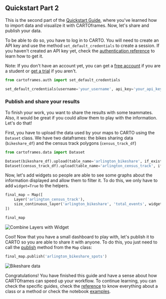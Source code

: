 ## Quickstart Part 2

This is the second part of the [Quickstart Guide](/developers/cartoframes/guides/#Quickstart-Part-1), where you've learned how to import data and visualize it with CARTOframes. Now, let's share and publish your data.

To be able to do so, you have to log in to CARTO. You will need to create an API key and use the method `set_default_credentials` to create a session. If you haven't created an API key yet, check the [authentication reference](/developers/cartoframes/reference/#heading-Authentication) to learn how to get it.

Note: If you don't have an account yet, you can get a [free account](https://carto.com/help/getting-started/student-accounts/) if you are a student or [get a trial](https://carto.com/signup/) if you aren't.

```py
from cartoframes.auth import set_default_credentials

set_default_credentials(username='your_username', api_key='your_api_key')
```

### Publish and share your results

To finish your work, you want to share the results with some teammates. Also, it would be great if you could allow them to play with the information. Let's do that!

First, you have to upload the data used by your maps to CARTO using the `Dataset` class. We have two dataframes: the bikes sharing data (`bikeshare_df`) and the census track polygons (`census_track_df`)

```py
from cartoframes.data import Dataset

Dataset(bikeshare_df).upload(table_name='arlington_bikeshare', if_exists='replace')
Dataset(census_track_df).upload(table_name='arlington_census_track', if_exists='replace')
```

Now, let's add widgets so people are able to see some graphs about the information displayed and allow them to filter it. To do this, we only have to add `widget=True` to the helpers.

```py
final_map = Map([
    Layer('arlington_census_track'),
    size_continuous_layer('arlington_bikeshare', 'total_events', widget=True)
])

final_map
```

![Combine Layers with Widget](../../img/guides/quickstart/combine_layers_widget.png)

Cool! Now that you have a small dashboard to play with, let's publish it to CARTO so you are able to share it with anyone. To do this, you just need to call the [publish](/developers/cartoframes/examples/#example-publish-public-visualization) method from the `Map` class:

```py
final_map.publish('arlington_bikeshare_spots')
```

![Bikeshare data](../../img/guides/quickstart/share_output.png)

Congratulations! You have finished this guide and have a sense about how CARTOframes can speed up your workflow. To continue learning, you can check the specific guides, check the [reference](/developers/cartoframes/reference/) to know everything about a class or a method or check the notebook [examples](/developers/cartoframes/examples/).
